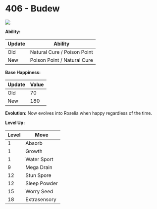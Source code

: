 # 406 - Budew
![][406]

**Ability:**

Update | Ability
---    | ---
Old    | Natural Cure / Poison Point
New    | Poison Point / Natural Cure

**Base Happiness:**

Update | Value
---    | ---
Old    | 70
New    | 180

**Evolution:**
Now evolves into Roselia when happy regardless of the time.

**Level Up:**

Level | Move
---   | ---
  1   | Absorb
  1   | Growth
  1   | Water Sport
  9   | Mega Drain
 12   | Stun Spore
 12   | Sleep Powder
 15   | Worry Seed
 18   | Extrasensory



[406]: /img/pokemon/406.png
